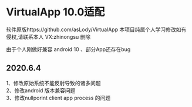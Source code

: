 #    VirtualApp 10.0适配

软件原版https://github.com/asLody/VirtualApp
本项目纯属个人学习修改如有侵权,请联系本人 VX:zhinongsu 删除

由于个人刚做好兼容 android 10 、部分App还存在bug 

## 2020.6.4<br>
   1、修改原始系统不能反射导致的诸多问题<br>
   2、修改android 版本兼容问题<br>
   3、修改nullporint client app process 的问题<br>
